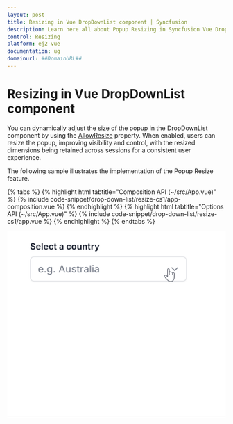 ```yaml
---
layout: post
title: Resizing in Vue DropDownList component | Syncfusion
description: Learn here all about Popup Resizing in Syncfusion Vue DropDownList component of Syncfusion Essential JS 2 and more.
control: Resizing 
platform: ej2-vue
documentation: ug
domainurl: ##DomainURL##
---
```


# Resizing in Vue DropDownList component

You can dynamically adjust the size of the popup in the DropDownList component by using the [AllowResize](https://ej2.syncfusion.com/vue/documentation/api/drop-down-list/#allowresize)  property. When enabled, users can resize the popup, improving visibility and control, with the resized dimensions being retained across sessions for a consistent user experience.

The following sample illustrates the implementation of the Popup Resize feature.

{% tabs %}
{% highlight html tabtitle="Composition API (~/src/App.vue)" %}
{% include code-snippet/drop-down-list/resize-cs1/app-composition.vue %}
{% endhighlight %}
{% highlight html tabtitle="Options API (~/src/App.vue)" %}
{% include code-snippet/drop-down-list/resize-cs1/app.vue %}
{% endhighlight %}
{% endtabs %}
        

![Disabled DropDownList Component](../images/dropdownlist-resize.gif)